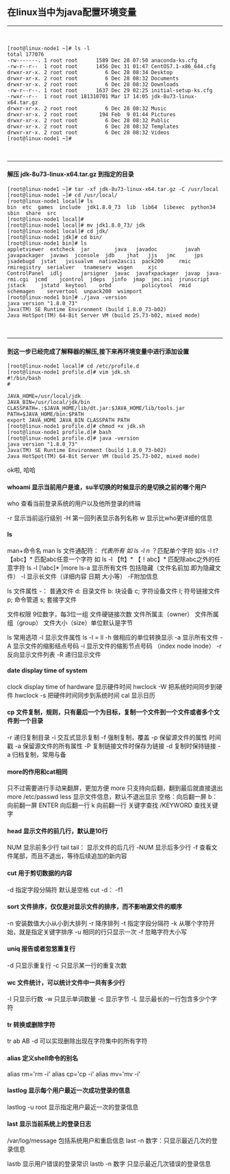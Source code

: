 ## 在linux当中为java配置环境变量

-------------------------------------------------------
<br>


```shell
[root@linux-node1 ~]# ls -l
total 177076
-rw-------. 1 root root      1589 Dec 28 07:50 anaconda-ks.cfg
-rw-r--r--  1 root root      1456 Dec 31 01:47 CentOS7.1-x86_644.cfg
drwxr-xr-x. 2 root root         6 Dec 28 08:34 Desktop
drwxr-xr-x. 2 root root         6 Dec 28 08:32 Documents
drwxr-xr-x. 2 root root         6 Dec 28 08:32 Downloads
-rw-r--r--. 1 root root      1637 Dec 29 02:25 initial-setup-ks.cfg
-rwxr--r--  1 root root 181310701 Mar 17 14:05 jdk-8u73-linux-x64.tar.gz
drwxr-xr-x. 2 root root         6 Dec 28 08:32 Music
drwxr-xr-x. 2 root root       194 Feb  9 01:44 Pictures
drwxr-xr-x. 2 root root         6 Dec 28 08:32 Public
drwxr-xr-x. 2 root root         6 Dec 28 08:32 Templates
drwxr-xr-x. 2 root root         6 Dec 28 08:32 Videos
[root@linux-node1 ~]# 
```

<br>

------------------------------------------------------------

#### 解压 jdk-8u73-linux-x64.tar.gz 到指定的目录

```shell
[root@linux-node1 ~]# tar -xf jdk-8u73-linux-x64.tar.gz -C /usr/local
[root@linux-node1 ~]# cd /usr/local/
[root@linux-node1 local]# ls
bin  etc  games  include  jdk1.8.0_73  lib  lib64  libexec  python34  sbin  share  src
[root@linux-node1 local]# 
[root@linux-node1 local]# mv jdk1.8.0_73/ jdk
[root@linux-node1 local]# cd jdk/
[root@linux-node1 jdk]# cd bin/
[root@linux-node1 bin]# ls
appletviewer  extcheck  jar        java   javadoc         javah  javapackager  javaws  jconsole  jdb    jhat   jjs   jmc      jps         jsadebugd  jstat   jvisualvm  native2ascii  pack200     rmic  rmiregistry  serialver   tnameserv  wsgen     xjc
ControlPanel  idlj      jarsigner  javac  javafxpackager  javap  java-rmi.cgi  jcmd    jcontrol  jdeps  jinfo  jmap  jmc.ini  jrunscript  jstack     jstatd  keytool    orbd          policytool  rmid  schemagen    servertool  unpack200  wsimport
[root@linux-node1 bin]# ./java -version
java version "1.8.0_73"
Java(TM) SE Runtime Environment (build 1.8.0_73-b02)
Java HotSpot(TM) 64-Bit Server VM (build 25.73-b02, mixed mode)
```

<br>

--------------------------------------------------------------------

#### 到这一步已经完成了解释器的解压,接下来再环境变量中进行添加设置

```shell
[root@linux-node1 local]# cd /etc/profile.d
[root@linux-node1 profile.d]# vim jdk.sh
#!/bin/bash
#

JAVA_HOME=/usr/local/jdk
JAVA_BIN=/usr/local/jdk/bin
CLASSPATH=.:$JAVA_HOME/lib/dt.jar:$JAVA_HOME/lib/tools.jar
PATH=$JAVA_HOME/bin:$PATH
export JAVA_HOME JAVA_BIN CLASSPATH PATH
[root@linux-node1 profile.d]# chmod +x jdk.sh 
[root@linux-node1 profile.d]# bash
[root@linux-node1 profile.d]# java -version
java version "1.8.0_73"
Java(TM) SE Runtime Environment (build 1.8.0_73-b02)
Java HotSpot(TM) 64-Bit Server VM (build 25.73-b02, mixed mode)
```

ok啦, 哈哈


#### whoami  显示当前用户是谁，su半切换的时候显示的是切换之前的哪个用户

who 查看当前登录系统的用户以及他所登录的终端

-r          显示当前运行级别
-H         第一回列表显示各列名称
w          显示比who更详细的信息



#### ls

man+命令名  man ls
文件通配符：
*代表所有        如 ls -l n*
？匹配单个字符  如ls -l t?
【abc】* 匹配abc任意一个字符  如 ls -l 【ft】*
【！abc】* 匹配除abc之外的任意字符  ls -l [!abc]* |more
ls-a 显示所有文件 包括隐藏（文件名前加.即为隐藏文件）
-l 显示长文件（详细内容  日期 大小等） 
-F附加信息

ls
文件属性
-： 普通文件
d:   目录文件
b:    块设备
c;    字符设备文件
l;     符号链接文件
p;    命令管道
s;     套接字文件

文件权限
9位数字，每3位一组
文件硬链接次数
文件所属主（owner）
文件所属组（group）
文件大小（size）单位默认是字节

ls 常用选项
-l  显示文件属性 ls -l = ll
-h 做相应的单位转换显示
-a 显示所有文件
-A 显示文件的缩影结点号码
-i  显示文件的缩影节点号码
（index node  inode）
-r   反向显示文件列表
-R  递归显示文件


#### date display time of system

clock   display time of hardware   显示硬件时间
hwclock -W 把系统时间同步到硬件
hwclock -s   把硬件时间同步到系统时间
cal        显示日历


#### cp  文件复制，规则，只有最后一个为目标，复制一个文件到一个文件或者多个文件到一个目录
-r          递归复制目录
-i           交互式显示复制
-f          强制复制，覆盖
-p          保留源文件的属性 时间戳
-a          保留源文件的所有属性
-P          复制链接文件时保存为链接
-d          复制时保持链接
-a          归档复制，常用与备


#### more的作用和cat相同
只不过需要进行手动来翻屏，更加方便
more   只支持向后翻，翻到最后就直接退出
more    /etc/passwd
less      显示文件信息，默认不退出显示
空格：向后翻一屏
b：     向前翻一屏
ENTER   向后翻一行
k            向前翻一行
关键字查找
/KEYWORD    查找关键字


#### head  显示文件的前几行，默认是10行
NUM         显示前多少行
tail
tail：   显示文件的后几行
-NUM        显示后多少行
-f              查看文件尾部，而且不退出，等待后续追加的新内容


#### cut     用于剪切数据的内容
-d  指定字段分隔符
默认是空格   cut -d： -f1


#### sort 文件排序，仅仅是对显示文件的排序，而不影响源文件的顺序
-n         安装数值大小从小到大排列
-r          降序排列
-t          指定字段分隔符
-k          从哪个字符开始，就是指定关键字排序
-u          相同的行只显示一次
-f           忽略字符大小写


#### uniq   报告或者忽悠重复行
-d       只显示重复行
-c       只显示某一行的重复次数


#### wc  文件统计，可以统计文件中一共有多少行
-l          只显示行数
-w         只显示单词数量
-c          显示字节
-L          显示最长的一行包含多少个字符


#### tr      转换或删除字符
tr    ab  AB
-d   可以实现删除出现在字符集中的所有字符



#### alias   定义shell命令的别名

alias rm='rm -i'
alias cp='cp -i'
alias mv='mv -i'


#### lastlog 显示每个用户最近一次成功登录的信息
lastlog -u root  显示指定用户最近一次的登录信息


#### last   显示当前系统上的登录日志
/var/log/message 包括系统用户和重启信息
last -n 数字：只显示最近几次的登录信息


lastb   显示用户错误的登录常识
lastb -n  数字    只显示最近几次错误的登录信息




